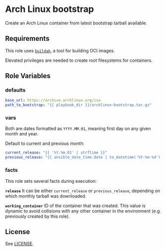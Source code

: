 Arch Linux bootstrap
====================

Create an Arch Linux container from latest bootstrap tarball available.

Requirements
------------

This role uses [`buildah`](https://github.com/containers/buildah/blob/master/install.md), a tool for building OCI images.

Elevated privileges are needed to create root filesystems for containers.

Role Variables
--------------

### defaults

```yaml
base_url: https://archive.archlinux.org/iso
path_to_bootstrap: "{{ playbook_dir }}/archlinux-bootstrap.tar.gz"
```

### vars
Both are dates formatted as `YYYY.MM.01`, meaning first day on any given month and year.

Default to current and previous month:

```yaml
current_release: "{{ '%Y.%m.01' | strftime }}"
previous_release: "{{ ansible_date_time.date | to_datetime('%Y-%m-%d') | to_day_1(month=-1, fmt='%Y.%m.%d') }}"
```

### facts
This role sets several facts during execution:

**`release`**
It can be either `current_release` or `previous_release`, depending on which monthly tarball was downloaded.

**`working_container`**
ID of the container that was created. This value is dynamic to avoid collisions with any other container in the environment (e.g. previously created by this role).

License
-------

See [LICENSE](https://github.com/miquecg/elixir-ide/blob/master/LICENSE).
